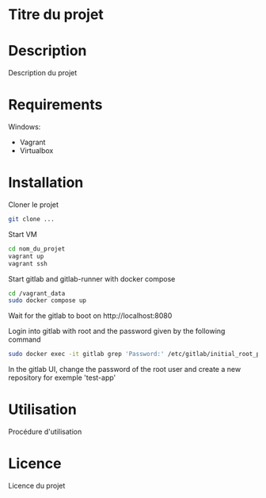 # Titre du projet

# Description
Description du projet

# Requirements
Windows:
- Vagrant
- Virtualbox

# Installation
Cloner le projet
```bash
git clone ...
```
Start VM
```bash	
cd nom_du_projet
vagrant up
vagrant ssh
```
Start gitlab and gitlab-runner with docker compose
```bash	
cd /vagrant_data
sudo docker compose up
```
Wait for the gitlab to boot on http://localhost:8080 

Login into gitlab with root and the password given by the following command
```bash
sudo docker exec -it gitlab grep 'Password:' /etc/gitlab/initial_root_password
```
In the gitlab UI, change the password of the root user and create a new repository for exemple 'test-app'
# Utilisation
Procédure d'utilisation

# Licence
Licence du projet
